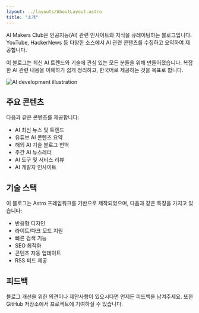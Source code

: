 ```yaml
---
layout: ../layouts/AboutLayout.astro
title: "소개"
---
```


AI Makers Club은 인공지능(AI) 관련 인사이트와 지식을 큐레이팅하는 블로그입니다. YouTube, HackerNews 등 다양한 소스에서 AI 관련 콘텐츠를 수집하고 요약하여 제공합니다.

이 블로그는 최신 AI 트렌드와 기술에 관심 있는 모든 분들을 위해 만들어졌습니다. 복잡한 AI 관련 내용을 이해하기 쉽게 정리하고, 한국어로 제공하는 것을 목표로 합니다.

<div>
  <img src="/aimakersclub/dev.svg" class="sm:w-1/2 mx-auto" alt="AI development illustration">
</div>

## 주요 콘텐츠

다음과 같은 콘텐츠를 제공합니다:

- AI 최신 뉴스 및 트렌드
- 유튜브 AI 콘텐츠 요약
- 해외 AI 기술 블로그 번역
- 주간 AI 뉴스레터
- AI 도구 및 서비스 리뷰
- AI 개발자 인사이트

## 기술 스택

이 블로그는 Astro 프레임워크를 기반으로 제작되었으며, 다음과 같은 특징을 가지고 있습니다:

- 반응형 디자인
- 라이트/다크 모드 지원
- 빠른 검색 기능
- SEO 최적화
- 콘텐츠 자동 업데이트
- RSS 피드 제공

## 피드백

블로그 개선을 위한 의견이나 제안사항이 있으시다면 언제든 피드백을 남겨주세요.
또한 GitHub 저장소에서 프로젝트에 기여하실 수 있습니다.
